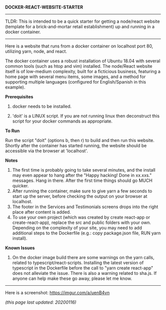 
**DOCKER-REACT-WEBSITE-STARTER**

******************************************************************************

TLDR: This is intended to be a quick starter for getting a node/react website (template for a brick-and-mortar retail establishment) up and running in a docker container.

******************************************************************************

Here is a website that runs from a docker container on localhost port 80, utilizing yarn, node, and react. 

The docker container uses a robust installation of Ubuntu 18.04 with several common tools (such as htop and vim) installed. The node/React website itself is of low-medium complexity, built for a ficticious business, featuring a home page with several menu items, some images, and a method for supporting multiple languages (configured for English/Spanish in this example).


**Prerequisites**

1) docker needs to be installed.

2) 'doit' is a LINUX script. If you are not running linux then deconstruct this script for your docker commands as appropriate.

**To Run**

Run the script "doit" (options b, then r) to build and then run this website. Shortly after the container has started running, the website should be accessible via the browser at 'localhost'.
 
**Notes**
1) The first time is probably going to take several minutes, and the install may even appear to hang after the "Happy hacking! Done in xx.xxs." messages. Hang in there. After the first time things should go MUCH quicker.
2) After running the container, make sure to give yarn a few seconds to start up the server, before checking the output on your browser at localhost.
3) The footer in the Services and Testimonials screens drops into the right place after content is added.
4) To use your own project (which was created by create react-app or create-react-app), replace the src and public folders with your own. Depending on the complexity of your site, you may need to add additional steps to the Dockerfile (e.g.: copy package.json file, RUN yarn install).

**Known Issues**
1) On the docker image build there are some warnings on the yarn calls, related to typescript/react-scripts. Installing the latest version of typescript in the Dockerfile before the call to "yarn create react-app" does not alleviate the issue. There is also a warning related to sha.js. If anyone can help make these go away, please let me know. 

************************************************

Here is a screenshot: https://imgur.com/a/uenB4vn

*(this page last updated: 20200116)*
